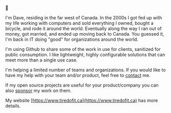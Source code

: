 👋

I'm Dave, residing in the far west of Canada.
In the 2000s I got fed up with my life working with computers and sold everything I owned, bought a bicycle, and rode it around the world.
Eventually along the way I ran out of money, got married, and ended up moving back to Canada. You guessed it, I'm back in IT doing "good" for organizations around the world.

I'm using Github to share some of the work in use for clients, sanitized for public consumption. I like lightweight, highly configurable solutions that can meet more than a single use case.

I'm helping a limited number of teams and organizations. If you would like to have my help with your team and/or product, feel free to [contact](https://www.tiredofit.ca) me.

If my open source projects are useful for your product/company you can also [sponsor](https://github.com/sponsors/tiredofit) my work on them.

My website [https://www.tiredofit.ca](https://www.tiredofit.ca) has more details.

